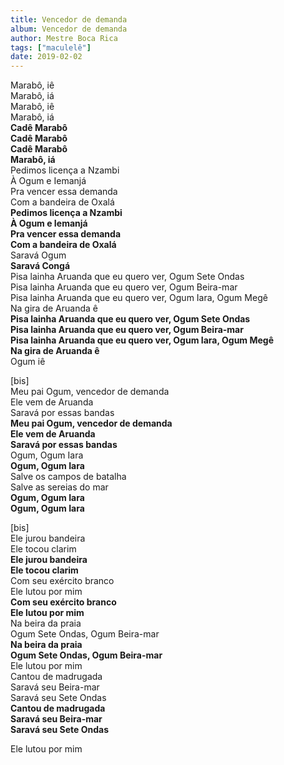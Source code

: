 ```yaml
---
title: Vencedor de demanda
album: Vencedor de demanda
author: Mestre Boca Rica
tags: ["maculelê"]
date: 2019-02-02
---
```


Marabô, iê  
Marabô, iá  
Marabô, iê  
Marabô, iá  
**Cadê Marabô**  
**Cadê Marabô**  
**Cadê Marabô**  
**Marabô, iá**  
Pedimos licença a Nzambi  
À Ogum e Iemanjá  
Pra vencer essa demanda  
Com a bandeira de Oxalá  
**Pedimos licença a Nzambi**  
**À Ogum e Iemanjá**  
**Pra vencer essa demanda**  
**Com a bandeira de Oxalá**  
Saravá Ogum  
**Saravá Congá**  
Pisa lainha Aruanda que eu quero ver, Ogum Sete Ondas  
Pisa lainha Aruanda que eu quero ver, Ogum Beira-mar  
Pisa lainha Aruanda que eu quero ver, Ogum Iara, Ogum Megê  
Na gira de Aruanda ê  
**Pisa lainha Aruanda que eu quero ver, Ogum Sete Ondas**  
**Pisa lainha Aruanda que eu quero ver, Ogum Beira-mar**  
**Pisa lainha Aruanda que eu quero ver, Ogum Iara, Ogum Megê**  
**Na gira de Aruanda ê**  
Ogum iê

\[bis\]  
Meu pai Ogum, vencedor de demanda  
Ele vem de Aruanda  
Saravá por essas bandas  
**Meu pai Ogum, vencedor de demanda**  
**Ele vem de Aruanda**  
**Saravá por essas bandas**  
Ogum, Ogum Iara  
**Ogum, Ogum Iara**  
Salve os campos de batalha  
Salve as sereias do mar  
**Ogum, Ogum Iara**  
**Ogum, Ogum Iara**

\[bis\]  
Ele jurou bandeira  
Ele tocou clarim  
**Ele jurou bandeira**  
**Ele tocou clarim**  
Com seu exército branco  
Ele lutou por mim  
**Com seu exército branco**  
**Ele lutou por mim**  
Na beira da praia  
Ogum Sete Ondas, Ogum Beira-mar  
**Na beira da praia**  
**Ogum Sete Ondas, Ogum Beira-mar**  
Ele lutou por mim  
Cantou de madrugada  
Saravá seu Beira-mar  
Saravá seu Sete Ondas  
**Cantou de madrugada**  
**Saravá seu Beira-mar**  
**Saravá seu Sete Ondas**

Ele lutou por mim
